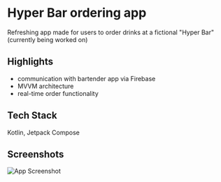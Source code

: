 
# Hyper Bar ordering app

Refreshing app made for users to order drinks at a fictional "Hyper Bar" (currently being worked on)



## Highlights

- communication with bartender app via Firebase
- MVVM architecture
- real-time order functionality


## Tech Stack

Kotlin, Jetpack Compose 


## Screenshots

![App Screenshot](https://i.ibb.co/JjH1HfD/img.png)
